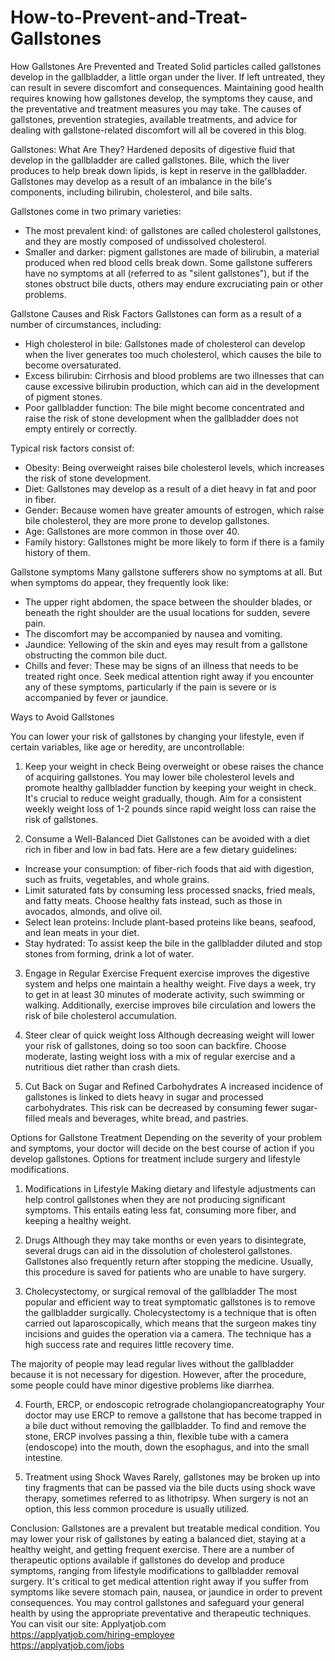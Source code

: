 # How-to-Prevent-and-Treat-Gallstones
How Gallstones Are Prevented and Treated
Solid particles called gallstones develop in the gallbladder, a little organ under the liver. If left untreated, they can result in severe discomfort and consequences. Maintaining good health requires knowing how gallstones develop, the symptoms they cause, and the preventative and treatment measures you may take. The causes of gallstones, prevention strategies, available treatments, and advice for dealing with gallstone-related discomfort will all be covered in this blog.

Gallstones: What Are They?
Hardened deposits of digestive fluid that develop in the gallbladder are called gallstones. Bile, which the liver produces to help break down lipids, is kept in reserve in the gallbladder. Gallstones may develop as a result of an imbalance in the bile's components, including bilirubin, cholesterol, and bile salts.

Gallstones come in two primary varieties:

- The most prevalent kind: of gallstones are called cholesterol gallstones, and they are mostly composed of undissolved cholesterol.
- Smaller and darker: pigment gallstones are made of bilirubin, a material produced when red blood cells break down.
Some gallstone sufferers have no symptoms at all (referred to as "silent gallstones"), but if the stones obstruct bile ducts, others may endure excruciating pain or other problems.

Gallstone Causes and Risk Factors
Gallstones can form as a result of a number of circumstances, including:

- High cholesterol in bile: Gallstones made of cholesterol can develop when the liver generates too much cholesterol, which causes the bile to become oversaturated.
- Excess bilirubin: Cirrhosis and blood problems are two illnesses that can cause excessive bilirubin production, which can aid in the development of pigment stones.
- Poor gallbladder function: The bile might become concentrated and raise the risk of stone development when the gallbladder does not empty entirely or correctly.

Typical risk factors consist of:

- Obesity: Being overweight raises bile cholesterol levels, which increases the risk of stone development.
- Diet: Gallstones may develop as a result of a diet heavy in fat and poor in fiber.
- Gender: Because women have greater amounts of estrogen, which raise bile cholesterol, they are more prone to develop gallstones.
- Age: Gallstones are more common in those over 40.
- Family history: Gallstones might be more likely to form if there is a family history of them.

Gallstone symptoms
Many gallstone sufferers show no symptoms at all. But when symptoms do appear, they frequently look like:

- The upper right abdomen, the space between the shoulder blades, or beneath the right shoulder are the usual locations for sudden, severe pain.
- The discomfort may be accompanied by nausea and vomiting.
- Jaundice: Yellowing of the skin and eyes may result from a gallstone obstructing the common bile duct.
- Chills and fever: These may be signs of an illness that needs to be treated right once.
Seek medical attention right away if you encounter any of these symptoms, particularly if the pain is severe or is accompanied by fever or jaundice.

Ways to Avoid Gallstones

You can lower your risk of gallstones by changing your lifestyle, even if certain variables, like age or heredity, are uncontrollable:

1. Keep your weight in check
Being overweight or obese raises the chance of acquiring gallstones. You may lower bile cholesterol levels and promote healthy gallbladder function by keeping your weight in check. It's crucial to reduce weight gradually, though. Aim for a consistent weekly weight loss of 1-2 pounds since rapid weight loss can raise the risk of gallstones.

2. Consume a Well-Balanced Diet
Gallstones can be avoided with a diet rich in fiber and low in bad fats. Here are a few dietary guidelines:

- Increase your consumption: of fiber-rich foods that aid with digestion, such as fruits, vegetables, and whole grains.
- Limit saturated fats by consuming less processed snacks, fried meals, and fatty meats. Choose healthy fats instead, such as those in avocados, almonds, and olive oil.
- Select lean proteins: Include plant-based proteins like beans, seafood, and lean meats in your diet.
- Stay hydrated: To assist keep the bile in the gallbladder diluted and stop stones from forming, drink a lot of water.

3. Engage in Regular Exercise
Frequent exercise improves the digestive system and helps one maintain a healthy weight. Five days a week, try to get in at least 30 minutes of moderate activity, such swimming or walking. Additionally, exercise improves bile circulation and lowers the risk of bile cholesterol accumulation.

4. Steer clear of quick weight loss
Although decreasing weight will lower your risk of gallstones, doing so too soon can backfire. Choose moderate, lasting weight loss with a mix of regular exercise and a nutritious diet rather than crash diets.

5. Cut Back on Sugar and Refined Carbohydrates
A increased incidence of gallstones is linked to diets heavy in sugar and processed carbohydrates. This risk can be decreased by consuming fewer sugar-filled meals and beverages, white bread, and pastries.

Options for Gallstone Treatment
Depending on the severity of your problem and symptoms, your doctor will decide on the best course of action if you develop gallstones. Options for treatment include surgery and lifestyle modifications.

1. Modifications in Lifestyle
Making dietary and lifestyle adjustments can help control gallstones when they are not producing significant symptoms. This entails eating less fat, consuming more fiber, and keeping a healthy weight.

2. Drugs
Although they may take months or even years to disintegrate, several drugs can aid in the dissolution of cholesterol gallstones. Gallstones also frequently return after stopping the medicine. Usually, this procedure is saved for patients who are unable to have surgery.

3. Cholecystectomy, or surgical removal of the gallbladder
The most popular and efficient way to treat symptomatic gallstones is to remove the gallbladder surgically. Cholecystectomy is a technique that is often carried out laparoscopically, which means that the surgeon makes tiny incisions and guides the operation via a camera. The technique has a high success rate and requires little recovery time.

The majority of people may lead regular lives without the gallbladder because it is not necessary for digestion. However, after the procedure, some people could have minor digestive problems like diarrhea.

4. Fourth, ERCP, or endoscopic retrograde cholangiopancreatography
Your doctor may use ERCP to remove a gallstone that has become trapped in a bile duct without removing the gallbladder. To find and remove the stone, ERCP involves passing a thin, flexible tube with a camera (endoscope) into the mouth, down the esophagus, and into the small intestine.

5. Treatment using Shock Waves
Rarely, gallstones may be broken up into tiny fragments that can be passed via the bile ducts using shock wave therapy, sometimes referred to as lithotripsy. When surgery is not an option, this less common procedure is usually utilized.

Conclusion:
Gallstones are a prevalent but treatable medical condition. You may lower your risk of gallstones by eating a balanced diet, staying at a healthy weight, and getting frequent exercise. There are a number of therapeutic options available if gallstones do develop and produce symptoms, ranging from lifestyle modifications to gallbladder removal surgery. It's critical to get medical attention right away if you suffer from symptoms like severe stomach pain, nausea, or jaundice in order to prevent consequences. You may control gallstones and safeguard your general health by using the appropriate preventative and therapeutic techniques.
You can visit our site: Applyatjob.com<br>
 https://applyatjob.com/hiring-employee<br>
https://applyatjob.com/jobs
